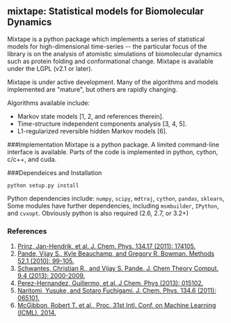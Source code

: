 ## mixtape: Statistical models for Biomolecular Dynamics

Mixtape is a python package which implements a series of statistical models for high-dimensional time-series -- the particular focus of the library is on the  analysis of atomistic simulations of biomolecular dynamics such as protein folding and conformational change. Mixtape is available under the LGPL (v2.1 or later).

Mixtape is under active development. Many of the algorithms and models implemented are "mature", but others are rapidly changing.

Algorithms available include:

- Markov state models [1, 2, and references therein].
- Time-structure independent components analysis [3, 4, 5].
- L1-regularized reversible hidden Markov models [6].


###Implementation
Mixtape is a python package. A limited command-line interface is available.
Parts of the code is implemented in python, cython, c/c++, and cuda.

###Dependeices and Installation

```
python setup.py install
```

Python dependencies include: `numpy`, `scipy`, `mdtraj`, `cython`, `pandas`, `sklearn`,  Some modules have further dependencies, including `msmbuilder`, `IPython`, and `cvxopt`. Obviously python is also required (2.6, 2.7, or 3.2+)

### References
1. [Prinz, Jan-Hendrik, et al. J. Chem. Phys. 134.17 (2011): 174105.](http://dx.doi.org/10.1063/1.3565032)
2. [Pande, Vijay S., Kyle Beauchamp, and Gregory R. Bowman. Methods 52.1 (2010): 99-105.](http://dx.doi.org/10.1016/j.ymeth.2010.06.002)
3. [Schwantes, Christian R., and Vijay S. Pande. J. Chem Theory Comput. 9.4 (2013): 2000-2009.](http://dx.doi.org/10.1021/ct300878a)
4. [Perez-Hernandez, Guillermo, et al. J Chem. Phys (2013): 015102.](http://dx.doi.org/10.1063/1.4811489)
5. [Naritomi, Yusuke, and Sotaro Fuchigami. J. Chem. Phys. 134.6 (2011): 065101.](http://dx.doi.org/10.1063/1.3554380)
6. [McGibbon, Robert T. et al., Proc. 31st Intl. Conf. on Machine Learning (ICML). 2014.](http://arxiv.org/abs/1405.1444)

